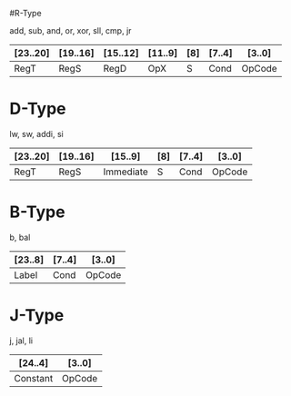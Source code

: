 #R-Type

add, sub, and, or, xor, sll, cmp, jr

| [23..20] | [19..16] | [15..12] | [11..9] | [8] | [7..4] | [3..0] |
|----------|----------|----------|---------|-----|--------|--------|
| RegT | RegS |RegD | OpX | S | Cond | OpCode |

# D-Type

lw, sw, addi, si

| [23..20] | [19..16] | [15..9] | [8] | [7..4] | [3..0] | 
|----|----|----|----|-----|-----|
| RegT | RegS | Immediate | S | Cond | OpCode |

# B-Type

b, bal

| [23..8] | [7..4] | [3..0] |
|---------|--------|--------|
| Label | Cond | OpCode |

# J-Type

j, jal, li

| [24..4] | [3..0] |
|---------|--------|
| Constant | OpCode |